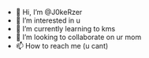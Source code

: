 - 👋 Hi, I’m @J0keRzer
- 👀 I’m interested in u
- 🌱 I’m currently learning to kms
- 💞️ I’m looking to collaborate on ur mom
- 📫 How to reach me (u cant)

<!---
J0keRzer/J0keRzer is a ✨ special ✨ repository because its `README.md` (this file) appears on your GitHub profile.
You can click the Preview link to take a look at your changes.
--->
